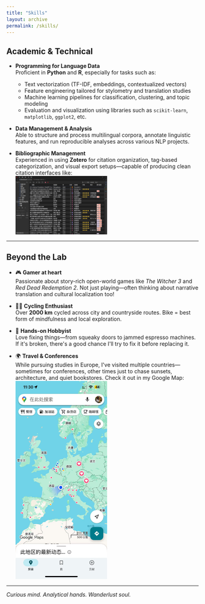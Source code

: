 ```yaml
---
title: "Skills"
layout: archive
permalink: /skills/
---
```


## Academic & Technical

- **Programming for Language Data**  
  Proficient in **Python** and **R**, especially for tasks such as:
  - Text vectorization (TF-IDF, embeddings, contextualized vectors)
  - Feature engineering tailored for stylometry and translation studies
  - Machine learning pipelines for classification, clustering, and topic modeling
  - Evaluation and visualization using libraries such as `scikit-learn`, `matplotlib`, `ggplot2`, etc.

- **Data Management & Analysis**  
  Able to structure and process multilingual corpora, annotate linguistic features, and run reproducible analyses across various NLP projects.

- **Bibliographic Management**  
  Experienced in using **Zotero** for citation organization, tag-based categorization, and visual export setups—capable of producing clean citation interfaces like:  
  <img src="/assets/zotero_screen.jpg" alt="Zotero Screenshot" width="50%" />

---

## Beyond the Lab

- 🎮 **Gamer at heart**  
  Passionate about story-rich open-world games like *The Witcher 3* and *Red Dead Redemption 2*. Not just playing—often thinking about narrative translation and cultural localization too!

- 🚴‍♂️ **Cycling Enthusiast**  
  Over **2000 km** cycled across city and countryside routes. Bike = best form of mindfulness and local exploration.

- 🔧 **Hands-on Hobbyist**  
  Love fixing things—from squeaky doors to jammed espresso machines. If it's broken, there's a good chance I'll try to fix it before replacing it.

- 🌍 **Travel & Conferences**  
  While pursuing studies in Europe, I've visited multiple countries—sometimes for conferences, other times just to chase sunsets, architecture, and quiet bookstores. Check it out in my Google Map:  
  <img src="/assets/google_map_screen.jpg" alt="Google Map Screenshot" width="50%" />


---

*Curious mind. Analytical hands. Wanderlust soul.*
